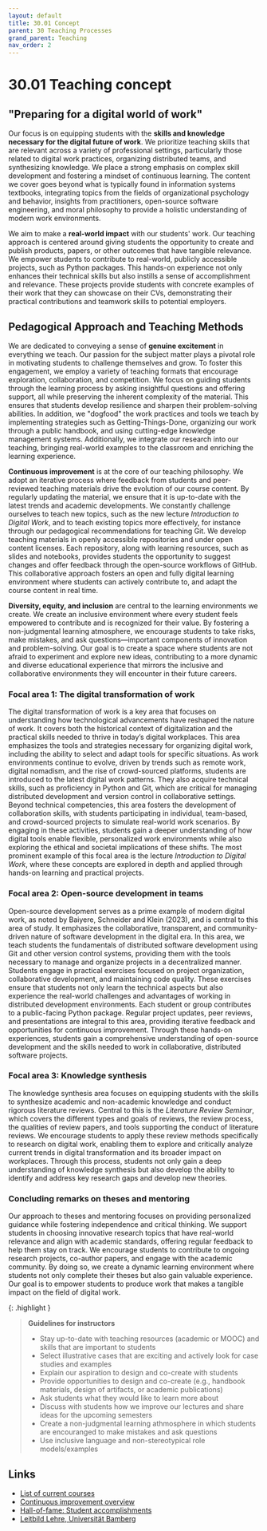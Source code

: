 ```yaml
---
layout: default
title: 30.01 Concept
parent: 30 Teaching Processes
grand_parent: Teaching
nav_order: 2
---
```


# 30.01 Teaching concept

## "Preparing for a digital world of work"

Our focus is on equipping students with the **skills and knowledge necessary for the digital future of work**.
We prioritize teaching skills that are relevant across a variety of professional settings, particularly those related to digital work practices, organizing distributed teams, and synthesizing knowledge.
We place a strong emphasis on complex skill development and fostering a mindset of continuous learning.
The content we cover goes beyond what is typically found in information systems textbooks, integrating topics from the fields of organizational psychology and behavior, insights from practitioners, open-source software engineering, and moral philosophy to provide a holistic understanding of modern work environments.

We aim to make a **real-world impact** with our students' work. Our teaching approach is centered around giving students the opportunity to create and publish products, papers, or other outcomes that have tangible relevance.
We empower students to contribute to real-world, publicly accessible projects, such as Python packages.
This hands-on experience not only enhances their technical skills but also instills a sense of accomplishment and relevance.
These projects provide students with concrete examples of their work that they can showcase on their CVs, demonstrating their practical contributions and teamwork skills to potential employers.

## Pedagogical Approach and Teaching Methods

We are dedicated to conveying a sense of **genuine excitement** in everything we teach. Our passion for the subject matter plays a pivotal role in motivating students to challenge themselves and grow.
To foster this engagement, we employ a variety of teaching formats that encourage exploration, collaboration, and competition.
We focus on guiding students through the learning process by asking insightful questions and offering support, all while preserving the inherent complexity of the material.
This ensures that students develop resilience and sharpen their problem-solving abilities.
In addition, we "dogfood" the  work practices and tools we teach by implementing strategies such as Getting-Things-Done, organizing our work through a public handbook, and using cutting-edge knowledge management systems.
Additionally, we integrate our research into our teaching, bringing real-world examples to the classroom and enriching the learning experience.

**Continuous improvement** is at the core of our teaching philosophy.
We adopt an iterative process where feedback from students and peer-reviewed teaching materials drive the evolution of our course content.
By regularly updating the material, we ensure that it is up-to-date with the latest trends and academic developments.
We constantly challenge ourselves to teach new topics, such as the new lecture *Introduction to Digital Work*, and to teach existing topics more effectively, for instance through our pedagogical recommendations for teaching Git.
We develop teaching materials in openly accessible repositories and under open content licenses.
Each repository, along with learning resources, such as slides and notebooks, provides students the opportunity to suggest changes and offer feedback through the open-source workflows of GitHub.
This collaborative approach fosters an open and fully digital learning environment where students can actively contribute to, and adapt the course content in real time.

**Diversity, equity, and inclusion** are central to the learning environments we create.
We create an inclusive environment where every student feels empowered to contribute and is recognized for their value.
By fostering a non-judgmental learning atmosphere, we encourage students to take risks, make mistakes, and ask questions—important components of innovation and problem-solving.
Our goal is to create a space where students are not afraid to experiment and explore new ideas, contributing to a more dynamic and diverse educational experience that mirrors the inclusive and collaborative environments they will encounter in their future careers.

### Focal area 1: The digital transformation of work

The digital transformation of work is a key area that focuses on understanding how technological advancements have reshaped the nature of work. It covers both the historical context of digitalization and the practical skills needed to thrive in today’s digital workplaces. This area emphasizes the tools and strategies necessary for organizing digital work, including the ability to select and adapt tools for specific situations. As work environments continue to evolve, driven by trends such as remote work, digital nomadism, and the rise of crowd-sourced platforms, students are introduced to the latest digital work patterns. They also acquire technical skills, such as proficiency in Python and Git, which are critical for managing distributed development and version control in collaborative settings. Beyond technical competencies, this area fosters the development of collaboration skills, with students participating in individual, team-based, and crowd-sourced projects to simulate real-world work scenarios. By engaging in these activities, students gain a deeper understanding of how digital tools enable flexible, personalized work environments while also exploring the ethical and societal implications of these shifts. The most prominent example of this focal area is the lecture _Introduction to Digital Work_, where these concepts are explored in depth and applied through hands-on learning and practical projects.

### Focal area 2: Open-source development in teams

Open-source development serves as a prime example of modern digital work, as noted by Baiyere, Schneider and Klein (2023), and is central to this area of study.
It emphasizes the collaborative, transparent, and community-driven nature of software development in the digital era.
In this area, we teach students the fundamentals of distributed software development using Git and other version control systems, providing them with the tools necessary to manage and organize projects in a decentralized manner.
Students engage in practical exercises focused on project organization, collaborative development, and maintaining code quality.
These exercises ensure that students not only learn the technical aspects but also experience the real-world challenges and advantages of working in distributed development environments.
Each student or group contributes to a public-facing Python package.
Regular project updates, peer reviews, and presentations are integral to this area, providing iterative feedback and opportunities for continuous improvement.
Through these hands-on experiences, students gain a comprehensive understanding of open-source development and the skills needed to work in collaborative, distributed software projects.

### Focal area 3: Knowledge synthesis

The knowledge synthesis area focuses on equipping students with the skills to synthesize academic and non-academic knowledge and conduct rigorous literature reviews.
Central to this is the *Literature Review Seminar*, which covers the different types and goals of reviews, the review process, the qualities of review papers, and tools supporting the conduct of literature reviews.
We encourage students to apply these review methods specifically to research on digital work, enabling them to explore and critically analyze current trends in digital transformation and its broader impact on workplaces.
Through this process, students not only gain a deep understanding of knowledge synthesis but also develop the ability to identify and address key research gaps and develop new theories.

### **Concluding remarks on theses and mentoring**

Our approach to theses and mentoring focuses on providing personalized guidance while fostering independence and critical thinking.
We support students in choosing innovative research topics that have real-world relevance and align with academic standards, offering regular feedback to help them stay on track.
We encourage students to contribute to ongoing research projects, co-author papers, and engage with the academic community.
By doing so, we create a dynamic learning environment where students not only complete their theses but also gain valuable experience.
Our goal is to empower students to produce work that makes a tangible impact on the field of digital work.

{: .highlight }
> **Guidelines for instructors**
>
> - Stay up-to-date with teaching resources (academic or MOOC) and skills that are important to students
> - Select illustrative cases that are exciting and actively look for case studies and examples
> - Explain our aspiration to design and co-create with students
> - Provide opportunities to design and co-create (e.g., handbook materials, design of artifacts, or academic publications)
> - Ask students what they would like to learn more about
> - Discuss with students how we improve our lectures and share ideas for the upcoming semesters
> - Create a non-judgmental learning athmosphere in which students are encouranged to make mistakes and ask questions
> - Use inclusive language and non-stereotypical role models/examples

## Links

- [List of current courses](30.02.courses.html)
- [Continuous improvement overview](30.22.improvements.html)
- [Hall-of-fame: Student accomplishments](30.41.hall_of_fame.html)
- [Leitbild Lehre, Universität Bamberg](https://www.uni-bamberg.de/lehre/verstaendnis-von-lehre/leitbild/)
